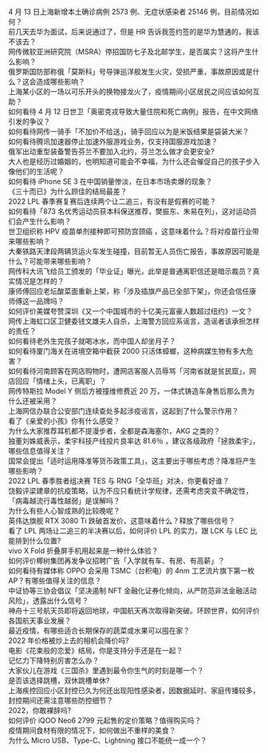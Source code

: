 4 月 13 日上海新增本土确诊病例 2573 例、无症状感染者 25146 例，目前情况如何？  
前几天去华为面试，后来说通过了，但是 HR 告诉我签约签的是华为慧通的，我该不该去？  
网传微软亚洲研究院（MSRA）停招国防七子及北邮学生，是否属实？这将产生什么影响？  
俄罗斯国防部称俄「莫斯科」号导弹巡洋舰发生火灾，受损严重，事故原因或是什么？这会造成哪些影响？  
上海某小区的一场以可乐开头的换物接龙火了，疫情期间小区居民之间应该如何互助？  
如何看待 4 月 12 日世卫「奥密克戎导致大量住院和死亡病例」报告，在中文网络引发的争议？  
如何看待网传一骑手「不加价不给送」，骑手回应以为是米饭结果是袋装大米？  
如何看待腾讯加速器停止加速外服游戏业务，仅支持国服游戏加速？  
俄军出动重型装备警告芬兰不要加入北约，芬兰怎么做才会更安全?  
大人也是经历过婚姻的，也明知道可能会不幸福，为什么还会催促自己的孩子步入像他们的生活呢？  
如何看待 iPhone SE 3 在中国销量惨淡，在日本市场卖爆的现象？  
《三十而已》为什么顾佳的结局最差？  
2022 LPL 春季赛复赛后连续两个让二追三，有没有是假赛的可能？  
如何看待「873 名优秀运动员获本科保送推荐，樊振东、朱易在列」，这对运动员们会产生什么影响？  
世卫组织称 HPV 疫苗单剂接种即可预防宫颈癌 ，这意味着什么？将对疫苗行业带来哪些影响？  
大秦铁路天津段两辆货运火车发生碰撞，目前暂无人员伤亡报告，事故原因可能是什么？可能带来哪些影响？  
网传科大讯飞给员工颁发的「毕业证」曝光，此举是普通离职信还是暗示裁员？真实情况是怎样的？  
康师傅回应老坛酸菜面重新上架，称「涉及插旗产品已全部下架」，你还会信任康师傅这一品牌吗？  
如何评价美媒夸赞深圳《又一个中国城市的十亿美元富豪人数超过纽约》一文？  
网传上海虹口区卫健委钱文雄夫人自杀，上海警方回应系谣言，造谣者该承担怎样的责任？  
如何看待老外生完孩子就喝冰水，而中国人却坐月子？  
如何看待厦门海关在进境空箱中截获 2000 只活体蟑螂，这种病媒生物有多大危害？  
如何看待河南顾客在网店购物时，遭网店客服人员辱骂「河南省就是贫民窟」，网店回应「情绪上头，已离职」？  
网传特斯拉 Model Y 侧后方被撞维修费近 20 万，一体式铸造车身售后那么贵为什么还被采用？  
上海网信办联合公安部门连续查处多起涉疫谣言，这起到了什么警示作用？  
看了《亲爱的小孩》你有什么感受？  
为什么大家推荐耳机都不提漫步者，全都是森海塞尔，AKG 之类的？  
独董刘姝威表示，柔宇科技产线投片良率达 81.6％ ，建议各级政府「拯救柔宇」，哪些信息值得关注？  
国常会提出「适时运用降准等货币政策工具」，这主要出于哪些考虑？降准将产生哪些影响？  
2022 LPL 春季胜者组决赛 TES 与 RNG「全华班」对决，你更看好谁？  
饶毅评梁建章的抗疫策略，认为不应只看统计学规律，还需考虑突变不确定性，「病毒越流行毒性越弱」是误解吗？  
为什么有些人心智成熟的比较晚呢？  
英伟达旗舰 RTX 3080 Ti 跌破首发价，这意味着什么？释放了哪些信号？  
看了 LPL 两场让二追三的半决赛以后，如何评价 LPL 的实力，跟 LCK 与 LEC 比能排到什么位置?  
vivo X Fold 折叠屏手机用起来是一种什么体验？  
如何评价椰树集团再发争议招聘广告「入学就有车、有房、有高薪」？  
如何看待有媒体称 OPPO 会采用 TSMC（台积电）的 4nm 工艺流片旗下第一枚 AP？有哪些值得关注的信息？  
中证协等三协会倡议「坚决遏制 NFT 金融化证券化倾向，从严防范非法金融活动风险」，透露出什么信号？  
神舟十三号航天员即将返回地球，中国航天再次取得新突破。环顾世界，如何评价各国航天事业发展？  
最近疫情，有哪些适合长期保存的蔬菜或水果可以囤在家？  
2022 年价格被炒上去的相机会降价吗?  
电影《花束般的恋爱》结局，你是支持分手还是在一起？  
记忆力下降特别厉害怎么办？  
大家伙儿在游戏《三国杀》里遇到最令你生气的时刻是哪一个？  
是否该选择跳槽，双休跳槽单休?  
上海疾控回应小区封控已久为何还出现阳性感染者，因数据延时、家庭传播较多，封控期间还需注意哪些防控细节？  
2022，你敢裸辞吗?  
如何评价 iQOO Neo6 2799 元起售的定价策略？值得购买吗？  
疫情期间食材有限的情况下，如何做出不重样的美食？  
为什么 Micro USB、Type-C、Lightning 接口不能统一成一个？  
